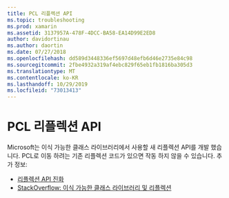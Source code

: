```yaml
---
title: PCL 리플렉션 API
ms.topic: troubleshooting
ms.prod: xamarin
ms.assetid: 3137957A-478F-4DCC-BA58-EA14D99E2ED8
author: davidortinau
ms.author: daortin
ms.date: 07/27/2018
ms.openlocfilehash: dd589d3448336ef5697d48efb6d46e2735e84c98
ms.sourcegitcommit: 2fbe4932a319af4ebc829f65eb1fb1816ba305d3
ms.translationtype: MT
ms.contentlocale: ko-KR
ms.lasthandoff: 10/29/2019
ms.locfileid: "73013413"
---
```

# <a name="pcl-reflection-api"></a>PCL 리플렉션 API

Microsoft는 이식 가능한 클래스 라이브러리에서 사용할 새 리플렉션 API를 개발 했습니다. PCL로 이동 하려는 기존 리플렉션 코드가 있으면 작동 하지 않을 수 있습니다. 추가 정보:

- [리플렉션 API 진화](https://devblogs.microsoft.com/dotnet/evolving-the-reflection-api/)
- [StackOverflow: 이식 가능한 클래스 라이브러리 및 리플렉션](https://stackoverflow.com/questions/14061291/portable-class-library-and-reflection)
